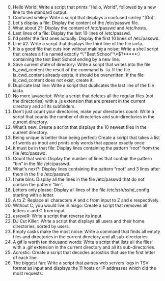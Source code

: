 0. Hello World: Write a script that prints “Hello, World”, followed by a new line to the standard output.
1. Confused smiley: Write a script that displays a confused smiley "(Ôo)'.
2. Let's display a file: Display the content of the /etc/passwd file.
3. What about 2?: Display the content of /etc/passwd and /etc/hosts.
4. Last lines of a file: Display the last 10 lines of /etc/passwd.
5. I'd prefer the first ones actually: Display the first 10 lines of /etc/passwd.
6. Line #2: Write a script that displays the third line of the file iacta.
7. It is a good file that cuts iron without making a noise: Write a shell script that creates a file named exactly \*\\'"Best School"\'\\*$\?\*\*\*\*\*:) containing the text Best School ending by a new line.
8. Save current state of directory: Write a script that writes into the file ls_cwd_content the result of the command ls -la. If the file ls_cwd_content already exists, it should be overwritten. If the file ls_cwd_content does not exist, create it.
9. Duplicate last line: Write a script that duplicates the last line of the file iacta.
10. No more javascript: Write a script that deletes all the regular files (not the directories) with a .js extension that are present in the current directory and all its subfolders.
11. Don't just count your directories, make your directories count: Write a script that counts the number of directories and sub-directories in the current directory.
12. What’s new: Create a script that displays the 10 newest files in the current directory.
13. Being unique is better than being perfect: Create a script that takes a list of words as input and prints only words that appear exactly once.
14. It must be in that file: Display lines containing the pattern “root” from the file /etc/passwd.
15. Count that word: Display the number of lines that contain the pattern “bin” in the file /etc/passwd.
16. What's next?: Display lines containing the pattern “root” and 3 lines after them in the file /etc/passwd.
17. I hate bins: Display all the lines in the file /etc/passwd that do not contain the pattern “bin”.
18. Letters only please: Display all lines of the file /etc/ssh/sshd_config starting with a letter.
19. A to Z: Replace all characters A and c from input to Z and e respectively.
20. Without C, you would live in hiago: Create a script that removes all letters c and C from input.
21. esreveR: Write a script that reverse its input.
22. DJ Cut Killer: Write a script that displays all users and their home directories, sorted by users.
23. Empty casks make the most noise: Write a command that finds all empty files and directories in the current directory and all sub-directories.
24. A gif is worth ten thousand words: Write a script that lists all the files with a .gif extension in the current directory and all its sub-directories.
25. Acrostic: Create a script that decodes acrostics that use the first letter of each line.
26. The biggest fan: Write a script that parses web servers logs in TSV format as input and displays the 11 hosts or IP addresses which did the most requests.
